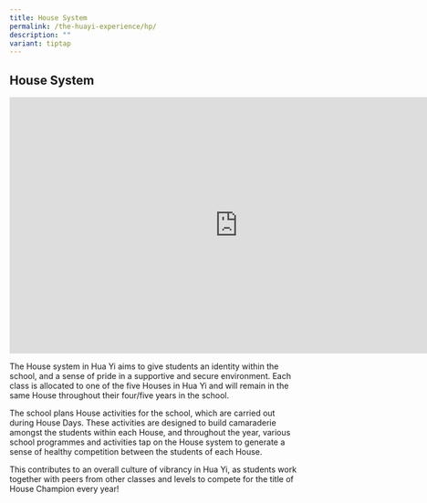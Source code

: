 ```yaml
---
title: House System
permalink: /the-huayi-experience/hp/
description: ""
variant: tiptap
---
```

<h2>House System</h2>
<div class="iframe-wrapper">
<iframe height="450" width="800" allowfullscreen="true" frameborder="0" src="https://docs.google.com/presentation/d/e/2PACX-1vTkjGI23l3RTxJjqJJ-JaFg8phwAJ1YAPsa_pSdlAuV5HKs08LiG7qekGe-G0DSzFJ68OV-6IFjpLit/embed?start=false&amp;loop=false&amp;delayms=3000"></iframe>
</div>
<p>The House system in Hua Yi aims to give students an identity within the
school, and a sense of pride in a supportive and secure environment. Each
class is allocated to one of the five Houses in Hua Yi and will remain
in the same House throughout their four/five years in the school.</p>
<p>The school plans House activities for the school, which are carried out
during House Days. These activities are designed to build camaraderie amongst
the students within each House, and throughout the year, various school
programmes and activities tap on the House system to generate a sense of
healthy competition between the students of each House.</p>
<p>This contributes to an overall culture of vibrancy in Hua Yi, as students
work together with peers from other classes and levels to compete for the
title of House Champion every year!</p>
<p></p>